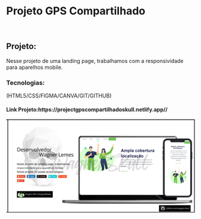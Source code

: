 <h1>Projeto GPS Compartilhado</h1>
<br>
<h2>Projeto:</h2>
<p>Nesse projeto de uma landing page, trabalhamos com a responsividade para aparelhos mobile.</p>

<h3>Tecnologias:</h3>
<p>(HTML5/CSS/FIGMA/CANVA/GIT/GITHUB)</p>

<h4>Link Projeto:https://projectgpscompartilhadoskull.netlify.app//</h4>
<img src="https://github.com/WagnerSkull/Project-GPS-Compartilhado---Landing-Page-com-Responsividade-para-mobile-HTML5-CSS-/blob/master/img/2.png?raw=true"/>
